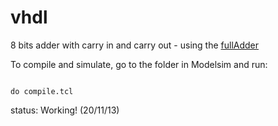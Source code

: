 vhdl
====

8 bits adder with carry in and carry out - using the [fullAdder](https://github.com/dalmago/vhdl/tree/master/fullAdder)

To compile and simulate, go to the folder in Modelsim and run:

<code>
do compile.tcl
</code>

status: Working! (20/11/13)

